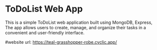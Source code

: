 # ToDoList Web App

This is a simple ToDoList web application built using MongoDB, Express, 
The app allows users to create, manage, and organize their tasks in a convenient and user-friendly interface.

#website url: https://teal-grasshopper-robe.cyclic.app/


